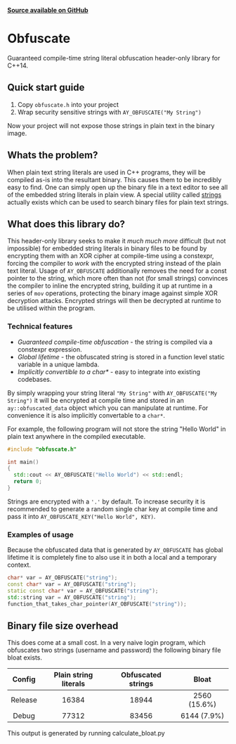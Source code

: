 **[Source available on GitHub](https://github.com/adamyaxley/Obfuscate)**

# Obfuscate
Guaranteed compile-time string literal obfuscation header-only library for C++14.

## Quick start guide
1. Copy `obfuscate.h` into your project
2. Wrap security sensitive strings with `AY_OBFUSCATE("My String")`

Now your project will not expose those strings in plain text in the binary image.

## Whats the problem?
When plain text string literals are used in C++ programs, they will be compiled as-is into the resultant binary. This causes them to be incredibly easy to find. One can simply open up the binary file in a text editor to see all of the embedded string literals in plain view. A special utility called [strings](https://en.wikipedia.org/wiki/Strings_(Unix)) actually exists which can be used to search binary files for plain text strings.

## What does this library do?
This header-only library seeks to make it _much much more_ difficult (but not impossible) for embedded string literals in binary files to be found by encrypting them with an XOR cipher at compile-time using a constexpr, forcing the compiler to _work with_ the encrypted string instead of the plain text literal. Usage of `AY_OBFUSCATE` additionally removes the need for a const pointer to the string, which more often than not (for small strings) convinces the compiler to inline the encrypted string, building it up at runtime in a series of `mov` operations, protecting the binary image against simple XOR decryption attacks. Encrypted strings will then be decrypted at runtime to be utilised within the program.

### Technical features
* _Guaranteed compile-time obfuscation_ - the string is compiled via a constexpr expression.
* _Global lifetime_ - the obfuscated string is stored in a function level static variable in a unique lambda.
* _Implicitly convertible to a char*_ - easy to integrate into existing codebases.

By simply wrapping your string literal `"My String"` with `AY_OBFUSCATE("My String")` it will be encrypted at compile time and stored in an `ay::obfuscated_data` object which you can manipulate at runtime. For convenience it is also implicitly convertable to a `char*`.

For example, the following program will not store the string "Hello World" in plain text anywhere in the compiled executable.
```c++
#include "obfuscate.h"

int main()
{
  std::cout << AY_OBFUSCATE("Hello World") << std::endl;
  return 0;
}
```
Strings are encrypted with a `'.'` by default. To increase security it is recommended to generate a random single char key at compile time and pass it into `AY_OBFUSCATE_KEY("Hello World", KEY)`.

### Examples of usage
Because the obfuscated data that is generated by `AY_OBFUSCATE` has global lifetime it is completely fine to also use it in both a local and a temporary context.
```c++
char* var = AY_OBFUSCATE("string");
const char* var = AY_OBFUSCATE("string");
static const char* var = AY_OBFUSCATE("string");
std::string var = AY_OBFUSCATE("string");
function_that_takes_char_pointer(AY_OBFUSCATE("string"));
```

## Binary file size overhead
This does come at a small cost. In a very naive login program, which obfuscates two strings (username and password) the following binary file bloat exists.

| Config | Plain string literals | Obfuscated strings | Bloat |
|:------:|:---------------------:|:------------------:|:-----:|
| Release | 16384 | 18944 | 2560 (15.6%) |
| Debug | 77312 | 83456 | 6144 (7.9%) |

This output is generated by running calculate_bloat.py
